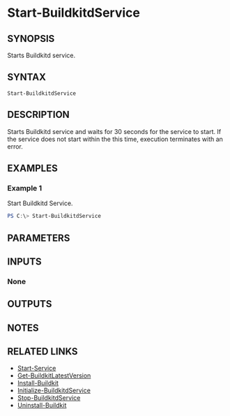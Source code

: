 ﻿---
external help file: ContainerToolsForWindows.psm1-help.xml
Module Name: ContainerToolsForWindows
online version:
schema: 2.0.0
---

# Start-BuildkitdService

## SYNOPSIS

Starts Buildkitd service.

## SYNTAX

```
Start-BuildkitdService
```

## DESCRIPTION

Starts Buildkitd service and waits for 30 seconds for the service to start. If the service does not start within the this time, execution terminates with an error.

## EXAMPLES

### Example 1

Start Buildkitd Service.

```powershell
PS C:\> Start-BuildkitdService
```

## PARAMETERS 

## INPUTS

### None

## OUTPUTS

## NOTES

## RELATED LINKS

- [Start-Service](https://learn.microsoft.com/en-us/powershell/module/microsoft.powershell.management/start-service?view=powershell-7.3)
- [Get-BuildkitLatestVersion](Get-BuildkitLatestVersion.md)
- [Install-Buildkit](Install-Buildkit.md)
- [Initialize-BuildkitdService](Initialize-BuildkitdService.md)
- [Stop-BuildkitdService](Stop-BuildkitdService.md)
- [Uninstall-Buildkit](Uninstall-Buildkit.md)
